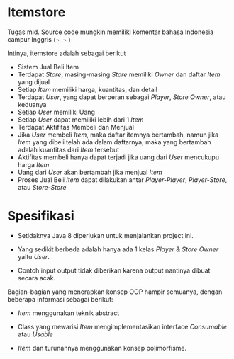 Itemstore
=====

Tugas mid. Source code mungkin memiliki komentar bahasa Indonesia campur Inggris (¬_¬ )

Intinya, itemstore adalah sebagai berikut

- Sistem Jual Beli Item
- Terdapat *Store*, masing-masing *Store* memiliki *Owner* dan daftar *Item* yang dijual
- Setiap *Item* memiliki harga, kuantitas, dan detail
- Terdapat *User*, yang dapat berperan sebagai *Player*, *Store Owner*, atau keduanya
- Setiap *User* memiliki Uang
- Setiap *User* dapat memiliki lebih dari 1 *Item*
- Terdapat Aktifitas Membeli dan Menjual
- Jika *User* membeli *Item*, maka daftar itemnya bertambah, namun jika *Item* yang dibeli telah ada dalam daftarnya, maka yang bertambah adalah kuantitas dari *Item* tersebut
- Aktifitas membeli hanya dapat terjadi jika uang dari *User* mencukupu harga *Item*
- Uang dari *User* akan bertambah jika menjual *Item*
- Proses Jual Beli *Item* dapat dilakukan antar *Player-Player*, *Player-Store*, atau *Store-Store*

Spesifikasi
=====

* Setidaknya Java 8 diperlukan untuk menjalankan project ini.

* Yang sedikit berbeda adalah hanya ada 1 kelas _Player_ & _Store Owner_ yaitu _User_.

* Contoh input output tidak diberikan karena output nantinya dibuat secara acak.

Bagian-bagian yang menerapkan konsep OOP hampir semuanya, dengan beberapa informasi sebagai berikut:

* _Item_ menggunakan teknik abstract

* Class yang mewarisi _Item_ mengimplementasikan interface _Consumable_ atau _Usable_

* _Item_ dan turunannya menggunakan konsep polimorfisme.

